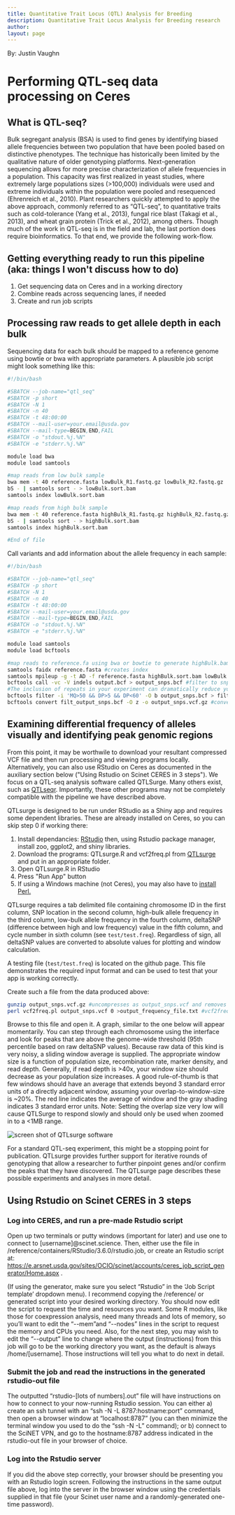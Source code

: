 ```yaml
---
title: Quantitative Trait Locus (QTL) Analysis for Breeding
description: Quantitative Trait Locus Analysis for Breeding research
author:
layout: page
---
```

By: Justin Vaughn

# Performing QTL-seq data processing on Ceres

## What is QTL-seq?

Bulk segregant analysis (BSA) is used to find genes by identifying biased allele frequencies between two population that have been pooled based on distinctive phenotypes.  The technique has historically been limited by the qualitative nature of older genotyping platforms.  Next-generation sequencing allows for more precise characterization of allele frequencies in a population. This capacity was first realized in yeast studies, where extremely large populations sizes (>100,000) individuals were used and extreme individuals within the population were pooled and resequenced (Ehrenreich et al., 2010).  Plant researchers quickly attempted to apply the above approach, commonly referred to as “QTL-seq”, to quantitative traits such as cold-tolerance (Yang et al., 2013), fungal rice blast (Takagi et al., 2013), and wheat grain protein (Trick et al., 2012), among others.  Though much of the work in QTL-seq is in the field and lab, the last portion does require bioinformatics.  To that end, we provide the following work-flow.

## Getting everything ready to run this pipeline (aka: things I won't discuss how to do)

1. Get sequencing data on Ceres and in a working directory
2. Combine reads across sequencing lanes, if needed
3. Create and run job scripts

## Processing raw reads to get allele depth in each bulk

Sequencing data for each bulk should be mapped to a reference genome using bowtie or bwa with appropriate parameters.  A plausible job script might look something like this:
```bash
#!/bin/bash

#SBATCH --job-name="qtl_seq"
#SBATCH -p short
#SBATCH -N 1
#SBATCH -n 40
#SBATCH -t 48:00:00
#SBATCH --mail-user=your.email@usda.gov
#SBATCH --mail-type=BEGIN,END,FAIL
#SBATCH -o "stdout.%j.%N"
#SBATCH -e "stderr.%j.%N"

module load bwa
module load samtools

#map reads from low bulk sample
bwa mem -t 40 reference.fasta lowBulk_R1.fastq.gz lowBulk_R2.fastq.gz | samtools view -
bS - | samtools sort - > lowBulk.sort.bam
samtools index lowBulk.sort.bam

#map reads from high bulk sample
bwa mem -t 40 reference.fasta highBulk_R1.fastq.gz highBulk_R2.fastq.gz | samtools view -
bS - | samtools sort - > highBulk.sort.bam
samtools index highBulk.sort.bam

#End of file
```

Call variants and add information about the allele frequency in each sample:
```bash
#!/bin/bash

#SBATCH --job-name="qtl_seq"
#SBATCH -p short
#SBATCH -N 1
#SBATCH -n 40
#SBATCH -t 48:00:00
#SBATCH --mail-user=your.email@usda.gov
#SBATCH --mail-type=BEGIN,END,FAIL
#SBATCH -o "stdout.%j.%N"
#SBATCH -e "stderr.%j.%N"

module load samtools
module load bcftools

#map reads to reference.fa using bwa or bowtie to generate highBulk.bam and lowBulk.bam
samtools faidx reference.fasta #creates index
samtools mpileup -g -t AD -f reference.fasta highBulk.sort.bam lowBulk.sort.bam > output.bcf #calls variants and adds fequency information
bcftools call -vc -V indels output.bcf > output_snps.bcf #filter to snps
#The inclusion of repeats in your experiment can dramatically reduce your signal strength; therefore, poor mapping quality and excess depth of coverage are two key features to filter on.  So the next step is optional but something like it is highly recommended
bcftools filter -i 'MQ>50 && DP>5 && DP<60' -O b output_snps.bcf > filt_output_snps.bcf
bcftools convert filt_output_snps.bcf -O z -o output_snps.vcf.gz #convert to compressed VCF
```

## Examining differential frequency of alleles visually and identifying peak genomic regions

From this point, it may be worthwile to download your resultant compressed VCF file and then run processing and viewing programs locally.  Alternatively, you can also use RStudio on Ceres as documented in the auxiliary section below ("Using Rstudio on Scinet CERES in 3 steps").  We focus on a QTL-seq analysis software called QTLSurge.  Many others exist, such as [QTLseqr](https://github.com/bmansfeld/QTLseqr).  Importantly, these other programs may not be completely compatible with the pipeline we have described above.

QTLsurge is designed to be run under RStudio as a Shiny app and requires some dependent libraries.  These are already installed on Ceres, so you can skip step 0 if working there:  

1. Install dependancies: [RStudio](https://www.rstudio.com/products/rstudio/download/) then, using Rstudio package manager, install zoo, ggplot2, and shiny libraries.
2. Download the programs: QTLsurge.R and vcf2freq.pl from [QTLsurge](https://github.com/USDA-ARS-GBRU/QTLsurge) and put in an appropriate folder.
3. Open QTLsurge.R in RStudio
4. Press "Run App" button
5. If using a Windows machine (not Ceres), you may also have to [install Perl.](https://learn.perl.org/installing/windows.html)

QTLsurge requires a tab delimited file containing chromosome ID in the first column, SNP location in the second column, high-bulk allele frequency in the third column, low-bulk allele frequency in the fourth column, deltaSNP (difference between high and low frequency) value in the fifth column, and cycle number in sixth column (see `test/test.freq`).  Regardless of sign, all deltaSNP values are converted to absolute values for plotting and window calculation.

A testing file (`test/test.freq`) is located on the github page.  This file demonstrates the required input format and can be used to test that your app is working correctly.

Create such a file from the data produced above:

```bash
gunzip output_snps.vcf.gz #uncompresses as output_snps.vcf and removes output_snps.vcf.gz
perl vcf2freq.pl output_snps.vcf 0 >output_frequency_file.txt #vcf2freq.pl is supplied as a helper program, converts to QTLsurge format.  The last argument is the cycle you are on.  Use 0 if this is your initial, standard QTL-seq experiment.  This script is not robust to variation in genotype format and only accepts "GT:PL:AD" format that results from the pipeline described above.
```

Browse to this file and open it.  A graph, similar to the one below will appear momentarily.  You can step through each chromosome using the interface and look for peaks that are above the genome-wide threshold (95th percentile based on raw deltaSNP values).  Because raw data of this kind is very noisy, a sliding window average is supplied.  The appropriate window size is a function of population size, recombination rate, marker density, and read depth.  Generally, if read depth is >40x, your window size should decrease as your population size increases.  A good rule-of-thumb is that few windows should have an average that extends beyond 3 standard error units of a directly adjacent window, assuming your overlap-to-window-size is ~20%.  The red line indicates the average of window and the gray shading indicates 3 standard error units. Note: Setting the overlap size very low will cause QTLSurge to respond slowly and should only be used when zoomed in to a <1MB range.

![screen shot of QTLsurge software](/scinet-site/assets/img/loadedFileOverview.png)

For a standard QTL-seq experiment, this might be a stopping point for publication.  QTLsurge provides further support for iterative rounds of genotyping that allow a researcher to further pinpoint genes and/or confirm the peaks that they have discovered.  The QTLsurge page describes these possible experiments and analyses in more detail.

## Using Rstudio on Scinet CERES in 3 steps

### Log into CERES, and run a pre-made Rstudio script

Open up two terminals or putty windows (important for later) and use one to connect to [username]@scinet.science.  Then, either use the file in /reference/containers/RStudio/3.6.0/rstudio.job, or create an Rstudio script at: https://e.arsnet.usda.gov/sites/OCIO/scinet/accounts/ceres_job_script_generator/Home.aspx .

(If using the generator, make sure you select “Rstudio” in the ‘Job Script template’ dropdown menu).  I recommend copying the /reference/ or generated script into your desired working directory. You should now edit the script to request the time and resources you want.  Some R modules, like those for coexpression analysis, need many threads and lots of memory, so you’ll want to edit the “--mem”and “--nodes” lines in the script to request the memory and CPUs you need. Also, for the next step, you may wish to edit the “--output” line to change where the output  (instructions) from this job will go to be the working directory you want, as the default is always /home/[username]. Those instructions will tell you what to do next in detail.

### Submit the job and read the instructions in the generated rstudio-out file

The outputted “rstudio-[lots of numbers].out” file will have instructions on how to connect to your now-running Rstudio session.  You can either a) create an ssh tunnel with an “ssh -N -L 8787:hostname:port” command, then open a browser window at “localhost:8787” (you can then minimize the terminal window you used to do the “ssh -N -L” command); or b) connect to the SciNET VPN, and go to the hostname:8787 address indicated in the rstudio-out file in your browser of choice.

### Log into the Rstudio server

If you did the above step correctly, your browser should be presenting you with an Rstudio login screen. Following the instructions in the same output file above, log into the server in the browser window using the credentials supplied in that file (your Scinet user name and a randomly-generated one-time password).  
